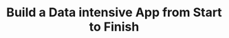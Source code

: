 ---
title: Build a Data intensive App from Start to Finish
template: "post"
draft: false
slug: "distributed-microservices-architecture"
priority: 10
category: "sample project"
tags:
  - "java"
  - "python"
  - "scala"
  - "cassandra"
  - "elassandra"
  - "spark"
  - "kafka"
  - "airflow"
  - "docker"
  - "zeppelin"
  - "flask"
  - "react"
  - "gatsby"
  - "searchkit"

description: "Orchestrate all of your microservices together, from data pipeline to web app to data visualization and user-facing search functionality."
indexImage: "/media/42-line-bible.jpg"
githubRepo: "java-podcast-processor"
---
